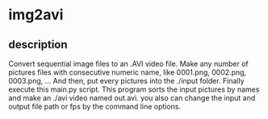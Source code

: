 # img2avi

## description

Convert sequential image files to an .AVI video file.
Make any number of pictures files with consecutive numeric name, like 0001.png, 0002.png, 0003.png, ...
And then, put every pictures into the ./input folder. Finally execute this main.py script.
This program sorts the input pictures by names and make an ./avi video named out.avi.
you also can change the input and output file path or fps by the command line options.


